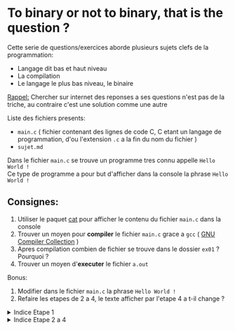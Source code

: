 # To binary or not to binary, that is the question ?

Cette serie de questions/exercices aborde plusieurs sujets clefs de la programmation:

- Langage dit bas et haut niveau
- La compilation
- Le langage le plus bas niveau, le binaire

<ins>Rappel:</ins> Chercher sur internet des reponses a ses questions n'est pas de la triche, au contraire c'est une solution comme une autre

Liste des fichiers presents:

- `main.c` ( fichier contenant des lignes de code C, C etant un langage de programmation, d'ou l'extension `.c` a la fin du nom du fichier )
- `sujet.md`

Dans le fichier `main.c` se trouve un programme tres connu appelle `Hello World !`</br>
Ce type de programme a pour but d'afficher dans la console la phrase `Hello World !`

## Consignes:

1. Utiliser le paquet [cat](http://manpagesfr.free.fr/man/man1/cat.1.html) pour afficher le contenu du fichier `main.c` dans la console
2. Trouver un moyen pour **compiler** le fichier `main.c` grace a `gcc` ( [GNU Compiler Collection](https://gcc.gnu.org/) )
3. Apres compilation combien de fichier se trouve dans le dossier `ex01` ?
   Pourquoi ?
4. Trouver un moyen d'**executer** le fichier `a.out`

Bonus:

1. Modifier dans le fichier `main.c` la phrase `Hello World !`
2. Refaire les etapes de 2 a 4, le texte afficher par l'etape 4 a t-il change ?

<details> 
  <summary>Indice Etape 1 </summary>
   Pour afficher le contenu du fichier sujet.md dans la sortie standard, il faudra rentrer dans la console a la racine du dossier ex00/ la commande suivante : <code> cat sujet.md </code>
</details>

<details> 
  <summary>Indice Etape 2 a 4 </summary>
    <a href="https://www.youtube.com/watch?v=M04I-RPhYwQ">Video tutoriel</a>
</details>
